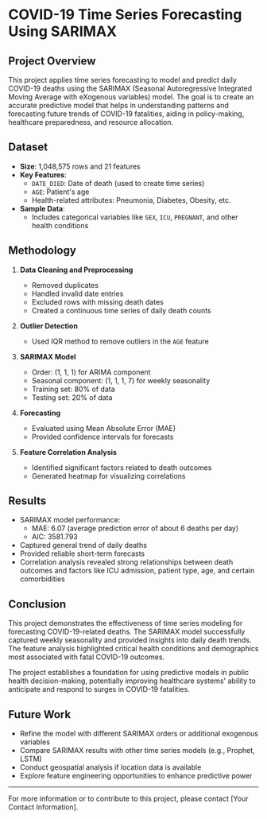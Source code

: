# COVID-19 Time Series Forecasting Using SARIMAX

## Project Overview

This project applies time series forecasting to model and predict daily COVID-19 deaths using the SARIMAX (Seasonal Autoregressive Integrated Moving Average with eXogenous variables) model. The goal is to create an accurate predictive model that helps in understanding patterns and forecasting future trends of COVID-19 fatalities, aiding in policy-making, healthcare preparedness, and resource allocation.

## Dataset

- **Size**: 1,048,575 rows and 21 features
- **Key Features**:
  - `DATE_DIED`: Date of death (used to create time series)
  - `AGE`: Patient's age
  - Health-related attributes: Pneumonia, Diabetes, Obesity, etc.
- **Sample Data**:
  - Includes categorical variables like `SEX`, `ICU`, `PREGNANT`, and other health conditions

## Methodology

1. **Data Cleaning and Preprocessing**
   - Removed duplicates
   - Handled invalid date entries
   - Excluded rows with missing death dates
   - Created a continuous time series of daily death counts

2. **Outlier Detection**
   - Used IQR method to remove outliers in the `AGE` feature

3. **SARIMAX Model**
   - Order: (1, 1, 1) for ARIMA component
   - Seasonal component: (1, 1, 1, 7) for weekly seasonality
   - Training set: 80% of data
   - Testing set: 20% of data

4. **Forecasting**
   - Evaluated using Mean Absolute Error (MAE)
   - Provided confidence intervals for forecasts

5. **Feature Correlation Analysis**
   - Identified significant factors related to death outcomes
   - Generated heatmap for visualizing correlations

## Results

- SARIMAX model performance:
  - MAE: 6.07 (average prediction error of about 6 deaths per day)
  - AIC: 3581.793
- Captured general trend of daily deaths
- Provided reliable short-term forecasts
- Correlation analysis revealed strong relationships between death outcomes and factors like ICU admission, patient type, age, and certain comorbidities

## Conclusion

This project demonstrates the effectiveness of time series modeling for forecasting COVID-19-related deaths. The SARIMAX model successfully captured weekly seasonality and provided insights into daily death trends. The feature analysis highlighted critical health conditions and demographics most associated with fatal COVID-19 outcomes.

The project establishes a foundation for using predictive models in public health decision-making, potentially improving healthcare systems' ability to anticipate and respond to surges in COVID-19 fatalities.

## Future Work

- Refine the model with different SARIMAX orders or additional exogenous variables
- Compare SARIMAX results with other time series models (e.g., Prophet, LSTM)
- Conduct geospatial analysis if location data is available
- Explore feature engineering opportunities to enhance predictive power

---

For more information or to contribute to this project, please contact [Your Contact Information].
